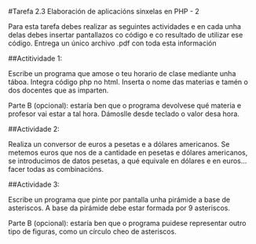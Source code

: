 #Tarefa 2.3 Elaboración de aplicacións sinxelas en PHP - 2

Para esta tarefa debes realizar as seguintes actividades e en cada unha delas debes insertar pantallazos co código e co resultado de utilizar ese código. Entrega un único archivo .pdf con toda esta información

##Actitividade 1:

Escribe un programa que amose o teu horario de clase mediante unha táboa. Integra código php no html. Inserta o nome das materias e tamén o dos docentes que as imparten.

Parte B (opcional): estaría ben que o programa devolvese qué materia e profesor vai estar a tal hora. Dámoslle desde teclado o valor desa hora. 

##Actividade 2:

Realiza un conversor de euros a pesetas e a dólares americanos. Se metemos euros que nos de a cantidade en pesetas e dólares americanos, se introducimos de datos pesetas, a qué equivale en dólares e en euros... facer todas as combinacións.

##Actividade 3:

Escribe un programa que pinte por pantalla unha pirámide a base de asteriscos. A base da pirámide debe estar formada por 9 asteriscos.

Parte B (opcional): estaría ben que o programa puidese representar outro tipo de figuras, como un círculo cheo de asteriscos.